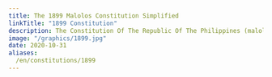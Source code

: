 ```yaml
---
title: The 1899 Malolos Constitution Simplified
linkTitle: "1899 Constitution"
description: The Constitution Of The Republic Of The Philippines (malolos Convention)
image: "/graphics/1899.jpg"
date: 2020-10-31
aliases:
  /en/constitutions/1899
---
```

